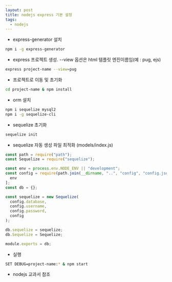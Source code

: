 ```yaml
---
layout: post
title: nodejs express 기본 설정
tags:
  - nodejs
---
```


- express-generator 설치

```bash
npm i -g express-generator
```

- express 프로젝트 생성. --view 옵션은 html 템플릿 엔진이름임(예 : pug, ejs)

```bash
express project-name --view=pug
```

- 프로젝트로 이동 및 초기화

```bash
cd project-name & npm install
```

- orm 설치

```bash
npm i sequelize mysql2
npm i -g sequelize-cli
```

- sequelize 초기화

```bash
sequelize init
```

- sequelize 자동 생성 파일 최적화 (models/index.js)

```javascript
const path = require("path");
const Sequelize = require("sequelize");

const env = process.env.NODE_ENV || "development";
const config = require(path.join(__dirname, "..", "config", "config.json"))[
  env
];
const db = {};

const sequelize = new Sequelize(
  config.database,
  config.username,
  config.password,
  config
);

db.sequelize = sequelize;
db.Sequelize = Sequelize;

module.exports = db;
```

- 실행

```bash
SET DEBUG=project-name:* & npm start
```

- nodejs 교과서 참조
